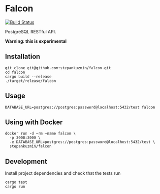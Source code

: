 # Falcon

[![Build Status](https://travis-ci.org/stepankuzmin/falcon.svg?branch=master)](https://travis-ci.org/stepankuzmin/falcon)

PostgreSQL RESTful API.

**Warning: this is experimental**

## Installation

    git clone git@github.com:stepankuzmin/falcon.git
    cd falcon
    cargo build --release
    ./target/release/falcon

## Usage

    DATABASE_URL=postgres://postgres:password@localhost:5432/test falcon

## Using with Docker

    docker run -d —rm —name falcon \
      -p 3000:3000 \
      -e DATABASE_URL=postgres://postgres:password@localhost:5432/test \
      stepankuzmin/falcon

## Development

Install project dependencies and check that the tests run

    cargo test
    cargo run
